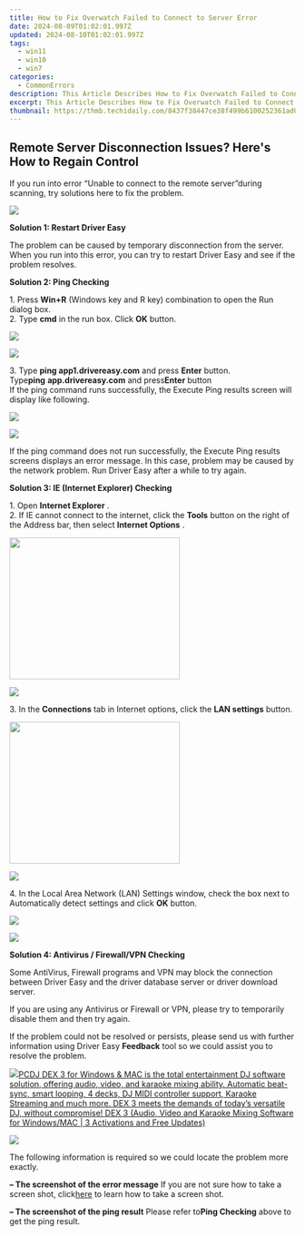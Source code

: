 ```yaml
---
title: How to Fix Overwatch Failed to Connect to Server Error
date: 2024-08-09T01:02:01.997Z
updated: 2024-08-10T01:02:01.997Z
tags:
  - win11
  - win10
  - win7
categories:
  - CommonErrors
description: This Article Describes How to Fix Overwatch Failed to Connect to Server Error
excerpt: This Article Describes How to Fix Overwatch Failed to Connect to Server Error
thumbnail: https://thmb.techidaily.com/8437f38447ce38f499b6100252361ad0a548e9cd2a118e2df20ca665823d885e.jpg
---
```


## Remote Server Disconnection Issues? Here's How to Regain Control

 If you run into error “Unable to connect to the remote server”during scanning, try solutions here to fix the problem.

![](https://images.drivereasy.com/wp-content/uploads/2016/04/img_5715b256751f5.png)

**Solution 1: Restart Driver Easy**

 The problem can be caused by temporary disconnection from the server. When you run into this error, you can try to restart Driver Easy and see if the problem resolves.

 **Solution 2: Ping Checking**

 1\. Press **Win+R**   (Windows key and R key) combination to open the Run dialog box.  
 2\. Type **cmd**   in the run box. Click **OK**  button.

<!-- affiliate ads begin -->
<a href="https://secure.2checkout.com/order/checkout.php?PRODS=4729320&QTY=1&AFFILIATE=108875&CART=1"><img src="https://secure.avangate.com/images/merchant/f7f07e7dab09533bc71247a5b29a7373/products/2_iDeviceMessageBox.png" border="0"></a>
<!-- affiliate ads end -->
![](https://images.drivereasy.com/wp-content/uploads/2016/04/img_5715b2a29e9ee.png)

 3\.
 Type **ping app1.drivereasy.com**   and press **Enter**   button.  
 Type**ping** **app.drivereasy.com** and press**Enter** button  
 If the ping command runs successfully, the Execute Ping results screen will display like following.

<!-- affiliate ads begin -->
<a href="https://secure.2checkout.com/order/checkout.php?PRODS=4620780&QTY=1&AFFILIATE=108875&CART=1"><img src="https://secure.avangate.com/images/merchant/07dd4d5a72f5740ef0f035f201951476/728__90banner.jpg" border="0"></a>
<!-- affiliate ads end -->
![](https://images.drivereasy.com/wp-content/uploads/2016/04/img_5715b4406d257.png)

 If the ping command does not run successfully, the Execute Ping results screens displays an error message. In this case, problem may be caused by the network problem. Run Driver Easy after a while to try again.

 **Solution 3: IE (Internet Explorer) Checking**

 1\. Open   **Internet Explorer**  .  
 2\. If IE cannot connect to the internet, click the **Tools**   button on the right of the Address bar, then select **Internet Options** .

<!-- affiliate ads begin -->
<a href="https://united.elfm.net/c/5597632/748964/4704" target="_top" id="748964"><img src="//a.impactradius-go.com/display-ad/4704-748964" border="0" alt="" width="300" height="250"/></a><img height="0" width="0" src="https://united.elfm.net/i/5597632/748964/4704" style="position:absolute;visibility:hidden;" border="0" />
<!-- affiliate ads end -->
![](https://images.drivereasy.com/wp-content/uploads/2016/04/img_5715b2edc7db0.png)

 3\. In the **Connections**   tab in Internet options, click the **LAN settings**   button.

<!-- affiliate ads begin -->
<a href="https://printrendy.pxf.io/c/5597632/1453719/17020" target="_top" id="1453719"><img src="//a.impactradius-go.com/display-ad/17020-1453719" border="0" alt="" width="300" height="250"/></a><img height="0" width="0" src="https://imp.pxf.io/i/5597632/1453719/17020" style="position:absolute;visibility:hidden;" border="0" />
<!-- affiliate ads end -->
![](https://images.drivereasy.com/wp-content/uploads/2016/04/img_5715b2fd185f8.png)

 4\. In the Local Area Network (LAN) Settings window, check the box next to Automatically detect settings and click **OK**   button.

<!-- affiliate ads begin -->
<a href="https://secure.2checkout.com/order/checkout.php?PRODS=4620780&QTY=1&AFFILIATE=108875&CART=1"><img src="https://secure.avangate.com/images/merchant/07dd4d5a72f5740ef0f035f201951476/728__90banner.jpg" border="0"></a>
<!-- affiliate ads end -->
![](https://images.drivereasy.com/wp-content/uploads/2016/04/img_5715b30e08b9c.png)

 **Solution 4: Antivirus / Firewall/VPN Checking**

 Some AntiVirus, Firewall programs and VPN may block the connection between Driver Easy and the driver database server or driver download server.

 If you are using any Antivirus or Firewall or VPN, please try to temporarily disable them and then try again.

 If the problem could not be resolved or persists, please send us with further information using Driver Easy **Feedback** tool so we could assist you to resolve the problem.

<!-- affiliate ads begin -->
<a href="https://shop.pcdj.com/order/checkout.php?PRODS=4698824&QTY=1&AFFILIATE=108875&CART=1"> <img src="https://secure.avangate.com/images/merchant/47f4b6321e9fd8e8f7326a6adc1a7c1e/products/dex3pro-screenshot-homepage.png" border="0">PCDJ DEX 3 for Windows & MAC is the total entertainment DJ software solution, offering audio, video, and karaoke mixing ability. Automatic beat-sync, smart looping, 4 decks, DJ MIDI controller support, Karaoke Streaming and much more. 
DEX 3 meets the demands of today’s versatile DJ, without compromise! 
DEX 3 (Audio, Video and Karaoke Mixing Software for Windows/MAC | 3 Activations and Free Updates)</a>
<!-- affiliate ads end -->
![](https://images.drivereasy.com/wp-content/uploads/2017/04/img_5901de462431c.jpg)

 The following information is required so we could locate the problem more exactly.

 **– The screenshot of the error message**
  If you are not sure how to take a screen shot, click[here](https://tools.techidaily.com/drivereasy/download/) to learn how to take a screen shot.

 **– The screenshot of the ping result**
 Please refer to**Ping Checking** above to get the ping result.

<ins class="adsbygoogle"
     style="display:block"
     data-ad-format="autorelaxed"
     data-ad-client="ca-pub-7571918770474297"
     data-ad-slot="1223367746"></ins>



<ins class="adsbygoogle"
     style="display:block"
     data-ad-client="ca-pub-7571918770474297"
     data-ad-slot="8358498916"
     data-ad-format="auto"
     data-full-width-responsive="true"></ins>
